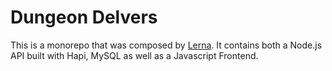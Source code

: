 # Dungeon Delvers

This is a monorepo that was composed by [Lerna](https://github.com/lerna/lerna). It contains both a Node.js API built with Hapi, MySQL as well as a Javascript Frontend.
